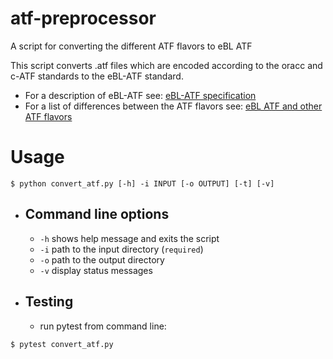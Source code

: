 # atf-preprocessor
A script for converting the different ATF flavors to eBL ATF 

This script converts .atf files which are encoded according to the oracc and c-ATF standards to the eBL-ATF standard.
* For a description of eBL-ATF see: [eBL-ATF specification](https://github.com/ElectronicBabylonianLiterature/ebl-api/blob/master/docs/ebl-atf.md)
* For a list of differences between the ATF flavors see: [eBL ATF and other ATF flavors](https://github.com/ElectronicBabylonianLiterature/generic-documentation/wiki/eBL-ATF-and-other-ATF-flavors)
# Usage
<!-- usage -->
```sh-session
$ python convert_atf.py [-h] -i INPUT [-o OUTPUT] [-t] [-v]
```
<!-- usagestop -->
- ## Command line options
  * `-h` shows help message and exits the script
  * `-i` path to the input directory (`required`)
  * `-o` path to the output directory
  * `-v` display status messages
- ## Testing
  * run pytest from command line:
  <!-- testing -->
 ```sh-session
 $ pytest convert_atf.py
 ```
 <!-- testing -->
